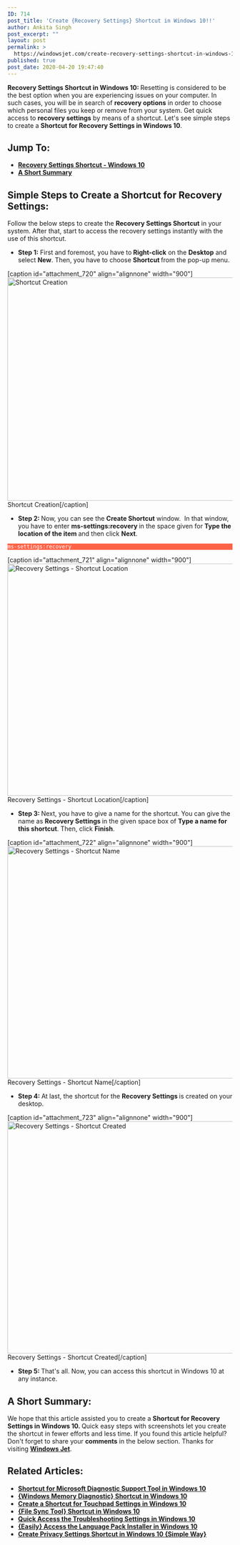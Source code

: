 ```yaml
---
ID: 714
post_title: 'Create {Recovery Settings} Shortcut in Windows 10!!'
author: Ankita Singh
post_excerpt: ""
layout: post
permalink: >
  https://windowsjet.com/create-recovery-settings-shortcut-in-windows-10-714/
published: true
post_date: 2020-04-20 19:47:40
---
```

<strong><span class="dropcap dropcap1">R</span></strong><strong>ecovery Settings Shortcut in Windows 10: </strong>Resetting is considered to be the best option when you are experiencing issues on your computer. In such cases, you will be in search of <strong>recovery options</strong> in order to choose which personal files you keep or remove from your system. Get quick access to <strong>recovery settings</strong> by means of a shortcut. Let's see simple steps to create a <strong>Shortcut for Recovery Settings in Windows 10</strong>.
<h2>Jump To:</h2>
<ul>
 	<li><a href="#1"><strong>Recovery Settings Shortcut - Windows 10</strong></a></li>
 	<li><a href="#2"><strong>A Short Summary</strong></a></li>
</ul>
<h2 id="1">Simple Steps to Create a Shortcut for Recovery Settings:</h2>
Follow the below steps to create the <strong>Recovery Settings</strong><strong> </strong><strong>Shortcut</strong> in your system. After that, start to access the recovery settings instantly with the use of this shortcut.
<ul>
 	<li><strong>Step 1:</strong> First and foremost, you have to<strong> Right-click</strong> on the <strong>Desktop</strong> and select <strong>New</strong>. Then, you have to choose <strong>Shortcut </strong>from the pop-up menu.</li>
</ul>
[caption id="attachment_720" align="alignnone" width="900"]<img class="size-full wp-image-720" src="https://windowsjet.com/wp-content/uploads/2020/04/shortcut.png" alt="Shortcut Creation" width="900" height="500" /> Shortcut Creation[/caption]
<ul>
 	<li><strong>Step 2: </strong>Now, you can see the <strong>Create Shortcut</strong> window.  In that window, you have to enter <strong>ms-settings:recovery</strong><strong> </strong>in the space given for <strong>Type the location of the item </strong>and then click <strong>Next</strong>.</li>
</ul>
<p style="background: Tomato;"><code style="background: Tomato; color: white;">ms-settings:recovery</code></p>


[caption id="attachment_721" align="alignnone" width="900"]<img class="size-full wp-image-721" src="https://windowsjet.com/wp-content/uploads/2020/04/Screenshot_1-21.png" alt="Recovery Settings - Shortcut Location" width="900" height="520" /> Recovery Settings - Shortcut Location[/caption]
<ul>
 	<li><strong>Step 3: </strong>Next, you have to give a name for the shortcut. You can give the name as <strong>Recovery Settings </strong>in the given space box of <strong>Type a name for this shortcut</strong>. Then, click <strong>Finish</strong>.</li>
</ul>
[caption id="attachment_722" align="alignnone" width="900"]<img class="size-full wp-image-722" src="https://windowsjet.com/wp-content/uploads/2020/04/Screenshot_2-20.png" alt="Recovery Settings - Shortcut Name" width="900" height="520" /> Recovery Settings - Shortcut Name[/caption]
<ul>
 	<li><strong>Step 4: </strong>At last, the shortcut for the <strong>Recovery Settings</strong><strong> </strong>is created on your desktop.</li>
</ul>
[caption id="attachment_723" align="alignnone" width="900"]<img class="size-full wp-image-723" src="https://windowsjet.com/wp-content/uploads/2020/04/Screenshot_3-17.png" alt="Recovery Settings - Shortcut Created" width="900" height="520" /> Recovery Settings - Shortcut Created[/caption]
<ul>
 	<li><strong>Step 5: </strong>That's all. Now, you can access this shortcut in Windows 10 at any instance.</li>
</ul>
<h2 id="2">A Short Summary:</h2>
We hope that this article assisted you to create a <strong>Shortcut for Recovery Settings in Windows 10. </strong>Quick easy steps with screenshots let you create the shortcut in fewer efforts and less time. If you found this article helpful? Don't forget to share your <strong>comments</strong> in the below section. Thanks for visiting <a href="https://windowsjet.com/"><strong>Windows Jet</strong></a>.
<h2>Related Articles:</h2>
<ul>
 	<li><strong><a class="LinkSuggestion__Link-sc-1mdih4x-2 jZPuuT" href="https://windowsjet.com/shortcut-for-microsoft-diagnostic-support-tool-in-windows-10-552/" target="_blank" rel="noopener noreferrer">Shortcut for Microsoft Diagnostic Support Tool in Windows 10</a></strong></li>
 	<li><strong><a class="LinkSuggestion__Link-sc-1mdih4x-2 jZPuuT" href="https://windowsjet.com/windows-memory-diagnostic-shortcut-in-windows-10-656/" target="_blank" rel="noopener noreferrer">{Windows Memory Diagnostic} Shortcut in Windows 10</a></strong></li>
 	<li><strong><a class="LinkSuggestion__Link-sc-1mdih4x-2 jZPuuT" href="https://windowsjet.com/create-a-shortcut-for-touchpad-settings-in-windows-10-389/" target="_blank" rel="noopener noreferrer">Create a Shortcut for Touchpad Settings in Windows 10</a></strong></li>
 	<li><strong><a class="LinkSuggestion__Link-sc-1mdih4x-2 jZPuuT" href="https://windowsjet.com/file-sync-tool-shortcut-in-windows-10-556/" target="_blank" rel="noopener noreferrer">{File Sync Tool} Shortcut in Windows 10</a></strong></li>
 	<li><strong><a class="LinkSuggestion__Link-sc-1mdih4x-2 jZPuuT" href="https://windowsjet.com/quick-access-the-troubleshooting-settings-in-windows-10-326/" target="_blank" rel="noopener noreferrer">Quick Access the Troubleshooting Settings in Windows 10</a></strong></li>
 	<li><strong><a class="LinkSuggestion__Link-sc-1mdih4x-2 jZPuuT" href="https://windowsjet.com/easily-access-the-language-pack-installer-in-windows-10-500/" target="_blank" rel="noopener noreferrer">{Easily} Access the Language Pack Installer in Windows 10</a></strong></li>
 	<li><strong><a class="LinkSuggestion__Link-sc-1mdih4x-2 jZPuuT" href="https://windowsjet.com/create-privacy-settings-shortcut-in-windows-10-simple-way-449/" target="_blank" rel="noopener noreferrer">Create Privacy Settings Shortcut in Windows 10 {Simple Way}</a></strong></li>
</ul>